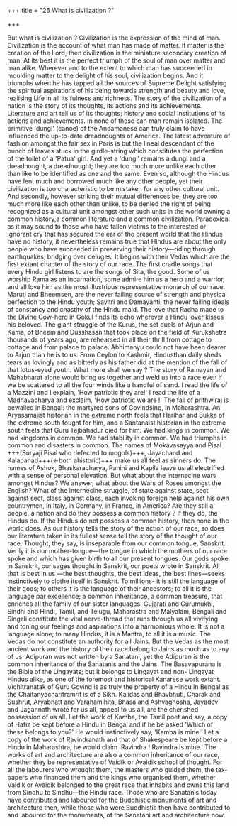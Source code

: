 +++
title = "26 What is civilization ?"

+++

But what is civilization ? Civilization is the expression of the mind of man. Civilization is the account of what man has made of matter. If matter is the creation of the Lord, then civilization is the miniature secondary creation of man. At its best it is the perfect triumph of the soul of man over matter and man alike. Wherever and to the extent to which man has succeeded in moulding matter to the delight of his soul, civilization begins. And it triumphs when he has tapped all the sources of Supreme Delight satisfying the spiritual aspirations of his being towards strength and beauty and love, realising Life in all its fulness and richness. The story of the civilization of a nation is the story of its thoughts, its actions and its achievements. Literature and art tell us of its thoughts; history and social institutions of its actions and achievements. In none of these can man remain isolated. The primitive 'dungi' (canoe) of the Andamanese can truly claim to have influenced the up-to-date dreadnoughts of America. The latest adventure of fashion amongst the fair sex in Paris is but the lineal descendant of the bunch of leaves stuck in the girdle-string which constitutes the perfection of the toilet of a 'Patua' girl. And yet a 'dungi' remains a dungi and a dreadnought, a dreadnought; they are too much more unlike each other than like to be identified as one and the same. Even so, although the Hindus have lent much and borrowed much like any other people, yet their civilization is too characteristic to be mistaken for any other cultural unit. And secondly, however striking their mutual differences be, they are too much more like each other than unlike, to be denied the right of being recognized as a cultural unit amongst other such units in the world owning a common history,a common literature and a common civilization. Paradoxical as it may sound to those who have fallen victims to the interested or ignorant cry that has secured the ear of the present world that the Hindus have no history, it nevertheless remains true that Hindus are about the only people who have succeeded in preserving their history—riding through earthquakes, bridging over deluges. It begins with their Vedas which are the first extant chapter of the story of our race. The first cradle songs that every Hindu girl listens to are the songs of Sita, the good. Some of us worship Rama as an incarnation, some admire him as a hero and a warrior, and all love him as the most illustrious representative monarch of our race. Maruti and Bheemsen, are the never failing source of strength and physical perfection to the Hindu youth; Savitri and Damayanti, the never failing ideals of constancy and chastity of the Hindu maid. The love that Radha made to the Divine Cow-herd in Gokul finds its echo wherever a Hindu lover kisses his beloved. The giant struggle of the Kurus, the set duels of Arjun and Kama, of Bheem and Dusshasan that took place on the field of Kurukshetra thousands of years ago, are rehearsed in all their thrill from cottage to cottage and from palace to palace. Abhimanyu could not have been dearer to Arjun than he is to us. From Ceylon to Kashmir, Hindusthan daily sheds tears as lovingly and as bitterly as his father did at the mention of the fall of that lotus-eyed youth. What more shall we say ? The story of Ramayan and Mahabharat alone would bring us together and weld us into a race even if we be scattered to all the four winds like a handful of sand. I read the life of a Mazzini and I explain, 'How patriotic they are!' I read the life of a Madhavacharya and exclaim, 'How patriotic we are !' The fall of prithwiraj is bewailed in Bengal: the martyred sons of Govindsing, in Maharashtra. An Aryasamajist historian in the extreme north feels that Harihar and Bukka of the extreme south fought for him, and a Santanaist historian in the extreme south feels that Guru Tejbahadur died for him. We had kings in common. We had kingdoms in common. We had stability in common. We had triumphs in common and disasters in common. The names of Mokavasayya and Pisal +++(Suryaji Pisal who defected to mogols)+++, Jayachand and Kalapahad+++(←both ahistoric)+++ make us all feel as sinners do. The names of Ashok, Bhaskaracharya, Panini and Kapila leave us all electrified with a sense of personal elevation. But what about the internecine wars amongst Hindus? We answer, what about the Wars of Roses amongst the English? What of the internecine struggle, of state against state, sect against sect, class against class, each invoking foreign help against his own countrymen, in Italy, in Germany, in France, in America? Are they still a people, a nation and do they possess a common history ? If they do, the Hindus do. If the Hindus do not possess a common history, then none in the world does. As our history tells the story of the action of our race, so does our literature taken in its fullest sense tell the story of the thought of our race. Thought, they say, is inseparable from our common tongue, Sanskrit. Verily it is our mother-tongue—the tongue in which the mothers of our race spoke and which has given birth to all our present tongues. Our gods spoke in Sanskrit, our sages thought in Sanskrit, our poets wrote in Sanskrit. All that is best in us —the best thoughts, the best ideas, the best lines—seeks instinctively to clothe itself in Sanskrit. To millions- it is still the language of their gods; to others it is the language of their ancestors; to all it is the language par excellence; a common inheritance, a common treasure, that enriches all the family of our sister languages. Gujarati and Gurumukhi, Sindhi and Hindi, Tamil, and Telugu, Maharastra and Malyalam, Bengali and Singali constitute the vital nerve-thread that runs through us all vivifying and toning our feelings and aspirations into a harmonious whole. It is not a language alone; to many Hindus, it is a Mantra, to all it is a music. The Vedas do not constitute an authority for all Jains. But the Vedas as the most ancient work and the history of their race belong to Jains as much as to any of us. Adipuran was not written by a Sanatani, yet the Adipuran is the common inheritance of the Sanatanis and the Jains. The Basavapurana is the Bible of the Lingayats; but it belongs to Lingayat and non- Lingayat Hindus alike, as one of the foremost and historical Kanarese work extant. Vichitranatak of Guru Govind is as truly the property of a Hindu in Bengal as the Chaitanyacharitramrit is of a Sikh. Kalidas and Bhavbhuti, Charak and Sushrut, Aryabhatt and Varahamihita, Bhasa and Ashvaghosha, Jayadev and Jagannath wrote for us all, appeal to us all, are the cherished possession of us all. Let the work of Kamba, the Tamil poet and say, a copy of Hafiz be kept before a Hindu in Bengal and if he be asked 'Which of these belongs to you?' He would instinctively say, 'Kamba is mine!' Let a copy of the work of Ravindranath and that of Shakespeare be kept before a Hindu in Maharashtra, he would claim 'Ravindra ! Ravindra is mine.' The works of art and architecture are also a common inheritance of our race, whether they be representative of Vaidik or Avaidik school of thought. For all the labourers who wrought them, the masters who guided them, the tax-papers who financed them and the kings who organised them, whether Vaidik or Avaidik belonged to the great race that inhabits and owns this land from Sindhu to Sindhu—the Hindu race. Those who are Sanatanis today have contributed and laboured for the Buddhistic monuments of art and architecture then, while those who were Buddhistic then have contributed to and laboured for the monuments, of the Sanatani art and architecture now. 

